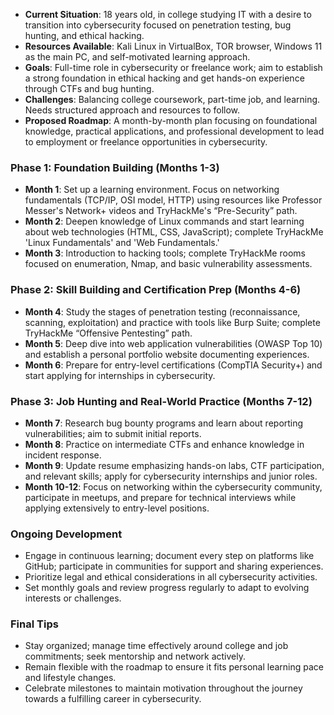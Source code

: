- **Current Situation**: 18 years old, in college studying IT with a desire to transition into cybersecurity focused on penetration testing, bug hunting, and ethical hacking.
- **Resources Available**: Kali Linux in VirtualBox, TOR browser, Windows 11 as the main PC, and self-motivated learning approach.
- **Goals**: Full-time role in cybersecurity or freelance work; aim to establish a strong foundation in ethical hacking and get hands-on experience through CTFs and bug hunting.
- **Challenges**: Balancing college coursework, part-time job, and learning. Needs structured approach and resources to follow.
- **Proposed Roadmap**: A month-by-month plan focusing on foundational knowledge, practical applications, and professional development to lead to employment or freelance opportunities in cybersecurity.

### Phase 1: Foundation Building (Months 1-3)
- **Month 1**: Set up a learning environment. Focus on networking fundamentals (TCP/IP, OSI model, HTTP) using resources like Professor Messer's Network+ videos and TryHackMe's “Pre-Security” path.
- **Month 2**: Deepen knowledge of Linux commands and start learning about web technologies (HTML, CSS, JavaScript); complete TryHackMe 'Linux Fundamentals' and 'Web Fundamentals.'
- **Month 3**: Introduction to hacking tools; complete TryHackMe rooms focused on enumeration, Nmap, and basic vulnerability assessments.

### Phase 2: Skill Building and Certification Prep (Months 4-6)
- **Month 4**: Study the stages of penetration testing (reconnaissance, scanning, exploitation) and practice with tools like Burp Suite; complete TryHackMe “Offensive Pentesting” path.
- **Month 5**: Deep dive into web application vulnerabilities (OWASP Top 10) and establish a personal portfolio website documenting experiences.
- **Month 6**: Prepare for entry-level certifications (CompTIA Security+) and start applying for internships in cybersecurity.

### Phase 3: Job Hunting and Real-World Practice (Months 7-12)
- **Month 7**: Research bug bounty programs and learn about reporting vulnerabilities; aim to submit initial reports.
- **Month 8**: Practice on intermediate CTFs and enhance knowledge in incident response.
- **Month 9**: Update resume emphasizing hands-on labs, CTF participation, and relevant skills; apply for cybersecurity internships and junior roles.
- **Month 10-12**: Focus on networking within the cybersecurity community, participate in meetups, and prepare for technical interviews while applying extensively to entry-level positions.

### Ongoing Development
- Engage in continuous learning; document every step on platforms like GitHub; participate in communities for support and sharing experiences.
- Prioritize legal and ethical considerations in all cybersecurity activities.
- Set monthly goals and review progress regularly to adapt to evolving interests or challenges.

### Final Tips
- Stay organized; manage time effectively around college and job commitments; seek mentorship and network actively.
- Remain flexible with the roadmap to ensure it fits personal learning pace and lifestyle changes.
- Celebrate milestones to maintain motivation throughout the journey towards a fulfilling career in cybersecurity.
